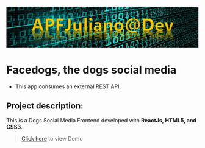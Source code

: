 ![Juliano Costa](https://raw.githubusercontent.com/julianojcs/julianojcs.github.io/master/apfjuliano.dev.png)

# Facedogs, the dogs social media
- This app consumes an external REST API.

## Project description:

This is a Dogs Social Media Frontend developed with **ReactJs, HTML5, and CSS3**.

> [Click here](https://facedogs.apfjuliano.com.br/) to view Demo
